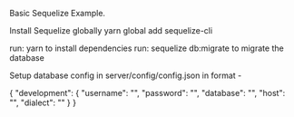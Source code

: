 Basic Sequelize Example.

Install Sequelize globally
yarn global add sequelize-cli

run: yarn to install dependencies
run: sequelize db:migrate to migrate the database

Setup database config in server/config/config.json in format -

{
    "development": {
        "username": "",
        "password": "",
        "database": "",
        "host": "",
        "dialect": ""
    }
}
